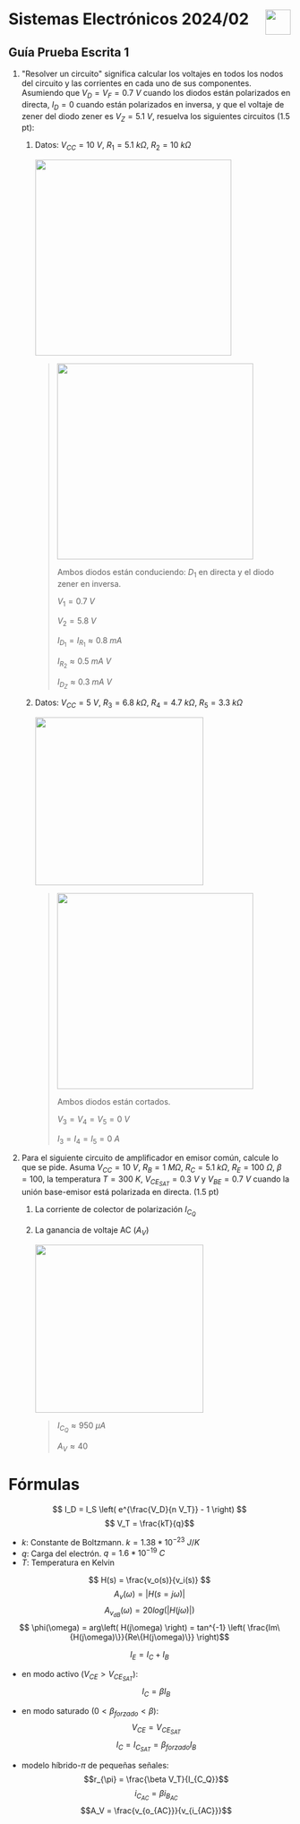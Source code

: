 # <img src="https://julianodb.github.io/SISTEMAS_ELECTRONICOS_PARA_INGENIERIA_BIOMEDICA/img/logo_fing.png?raw=true" align="right" height="45"> Sistemas Electrónicos 2024/02
## Guía Prueba Escrita 1

1. "Resolver un circuito" significa calcular los voltajes en todos los nodos del circuito y las corrientes en cada uno de sus componentes. Asumiendo que $V_D = V_F = 0.7\ V$ cuando los diodos están polarizados en directa, $I_D=0$ cuando están polarizados en inversa, y que el voltaje de zener del diodo zener es $V_Z=5.1\ V$, resuelva los siguientes circuitos (1.5 pt):
   
   1. Datos: $V_{CC}=10\ V$, $R_1=5.1\ k\Omega$, $R_2=10\ k\Omega$

      <img src="https://julianodb.github.io/electronic_circuits_diagrams/battery_diode_zener_2R.png" width="350">

      > <img src="https://julianodb.github.io/electronic_circuits_diagrams/battery_diode_zener_2R_with_currents.png" width="350">
      >
      > Ambos diodos están conduciendo: $D_1$ en directa y el diodo zener en inversa.
      >
      > $V_1 = 0.7\ V$
      >
      > $V_2 = 5.8\ V$
      >
      > $I_{D_1} = I_{R_1} \approx 0.8\ mA$
      >
      > $I_{R_2} \approx 0.5\ mA\ V$
      >
      > $I_{D_Z} \approx 0.3\ mA\ V$
   
   1. Datos: $V_{CC}=5\ V$, $R_3=6.8\ k\Omega$, $R_4=4.7\ k\Omega$, $R_5=3.3\ k\Omega$

      <img src="https://julianodb.github.io/electronic_circuits_diagrams/battery_diode_zener_3R.png" width="300">

      > <img src="https://julianodb.github.io/electronic_circuits_diagrams/battery_diode_zener_3R_with_currents.png" width="350">
      >
      > Ambos diodos están cortados.
      >
      > $V_3 = V_4 = V_5 = 0\ V$
      >
      > $I_3 = I_4 = I_5 = 0\ A$

2. Para el siguiente circuito de amplificador en emisor común, calcule lo que se pide. Asuma $V_{CC} = 10\ V$, $R_B= 1\ M\Omega$, $R_C= 5.1\ k\Omega$, $R_E= 100\ \Omega$, $\beta = 100$, la temperatura $T=300\ K$, $V_{CE_{SAT}} = 0.3\ V$ y $V_{BE} =0.7\ V$ cuando la unión base-emisor está polarizada en directa. (1.5 pt)
   1. La corriente de colector de polarización $I_{C_Q}$
   2. La ganancia de voltaje AC ($A_V$)

      <img src="https://julianodb.github.io/electronic_circuits_diagrams/common_emitter_base_polarized_no_ce.png" width="300"> 

      > $I_{C_Q} \approx 950\ \mu A$
      >
      > $A_V \approx 40$


# Fórmulas

$$ I_D = I_S \left( e^{\frac{V_D}{n V_T}} - 1 \right) $$
$$ V_T = \frac{kT}{q}$$

- $k$: Constante de Boltzmann. $k=1.38 * 10^{-23}\ J/K$
- $q$: Carga del electrón. $q=1.6*10^{-19}\ C$
- $T$: Temperatura en Kelvin

$$ H(s) = \frac{v_o(s)}{v_i(s)} $$
$$ A_v(\omega) = | H(s=j\omega) |$$
$$ A_{v_{dB}}(\omega) = 20 log\left(| H(j\omega) |\right)$$
$$ \phi(\omega) = arg\left( H(j\omega) \right) = tan^{-1} \left( \frac{Im\{H(j\omega)\}}{Re\{H(j\omega)\}} \right)$$

$$I_E = I_C + I_B$$
- en modo activo ($V_{CE} > V_{CE_{SAT}}$):
$$I_C = \beta I_B $$
- en modo saturado ($0 < \beta_{forzado} < \beta$):
$$V_{CE} = V_{CE_{SAT}}$$
$$I_C = I_{C_{SAT}} = \beta_{forzado} I_B $$

- modelo híbrido-$\pi$ de pequeñas señales:
$$r_{\pi} = \frac{\beta V_T}{I_{C_Q}}$$
$$i_{C_{AC}} = \beta i_{B_{AC}} $$
$$A_V = \frac{v_{o_{AC}}}{v_{i_{AC}}}$$

